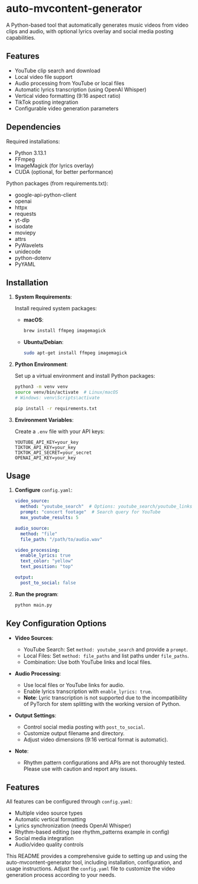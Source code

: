 # auto-mvcontent-generator

A Python-based tool that automatically generates music videos from video clips and audio, with optional lyrics overlay and social media posting capabilities.

## Features

- YouTube clip search and download
- Local video file support
- Audio processing from YouTube or local files
- Automatic lyrics transcription (using OpenAI Whisper)
- Vertical video formatting (9:16 aspect ratio)
- TikTok posting integration
- Configurable video generation parameters

## Dependencies

Required installations:
- Python 3.13.1
- FFmpeg
- ImageMagick (for lyrics overlay)
- CUDA (optional, for better performance)

Python packages (from requirements.txt):
- google-api-python-client
- openai
- httpx
- requests
- yt-dlp
- isodate
- moviepy
- attrs
- PyWavelets
- unidecode
- python-dotenv
- PyYAML

## Installation

1. **System Requirements**:

   Install required system packages:

   - **macOS**:
     ```bash
     brew install ffmpeg imagemagick
     ```

   - **Ubuntu/Debian**:
     ```bash
     sudo apt-get install ffmpeg imagemagick
     ```

2. **Python Environment**:

   Set up a virtual environment and install Python packages:

   ```bash
   python3 -m venv venv
   source venv/bin/activate  # Linux/macOS
   # Windows: venv\Scripts\activate

   pip install -r requirements.txt
   ```

3. **Environment Variables**:

   Create a `.env` file with your API keys:

   ```plaintext
   YOUTUBE_API_KEY=your_key
   TIKTOK_API_KEY=your_key
   TIKTOK_API_SECRET=your_secret
   OPENAI_API_KEY=your_key
   ```

## Usage

1. **Configure** `config.yaml`:

   ```yaml
   video_source:
     method: "youtube_search"  # Options: youtube_search/youtube_links/file_paths/combination
     prompt: "concert footage"  # Search query for YouTube
     max_youtube_results: 5

   audio_source:
     method: "file"
     file_path: "/path/to/audio.wav"

   video_processing:
     enable_lyrics: true
     text_color: "yellow"
     text_position: "top"

   output:
     post_to_social: false
   ```

2. **Run the program**:

   ```bash
   python main.py
   ```

## Key Configuration Options

- **Video Sources**:
  - YouTube Search: Set `method: youtube_search` and provide a `prompt`.
  - Local Files: Set `method: file_paths` and list paths under `file_paths`.
  - Combination: Use both YouTube links and local files.

- **Audio Processing**:
  - Use local files or YouTube links for audio.
  - Enable lyrics transcription with `enable_lyrics: true`. 
  - **Note**: Lyric transcription is not supported due to the incompatibility of PyTorch for stem splitting with the working version of Python.

- **Output Settings**:
  - Control social media posting with `post_to_social`.
  - Customize output filename and directory.
  - Adjust video dimensions (9:16 vertical format is automatic).

- **Note**:
  - Rhythm pattern configurations and APIs are not thoroughly tested. Please use with caution and report any issues.

## Features

All features can be configured through `config.yaml`:
- Multiple video source types
- Automatic vertical formatting
- Lyrics synchronization (needs OpenAI Whisper)
- Rhythm-based editing (see rhythm_patterns example in config)
- Social media integration
- Audio/video quality controls

This README provides a comprehensive guide to setting up and using the auto-mvcontent-generator tool, including installation, configuration, and usage instructions. Adjust the `config.yaml` file to customize the video generation process according to your needs.
